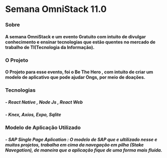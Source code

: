 # Semana OmniStack 11.0

### Sobre
####  A semana OmniStack e um evento Gratuito com intuito de divulgar conhecimento e ensinar tecnologias que estão quentes no mercado de trabalho de TI(Tecnologia da Informação).


### O Projeto
#### O Projeto para esse evento, foi o Be The Hero , com intuito de criar um modelo de aplicativo que pode ajudar Ongs, por meio de doações.

### Tecnologias

##### - React Native , Node Js , React Web

##### - Knex, Axios, Expo, Sqlite 

### Modelo de Aplicação Utilizado

##### -  SAP Single Page Aplication : O modelo de SAP que e ultilizado nesse e muitos projetos, trabalha em cima da navegação em pilha (Stake Navegation), de maneira que a aplicação fique de uma forma mais fluida.




